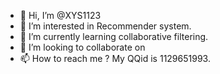 - 👋 Hi, I’m @XYS1123
- 👀 I’m interested in Recommender system.
- 🌱 I’m currently learning collaborative filtering.
- 💞️ I’m looking to collaborate on 
- 📫 How to reach me ?
    My QQid is 1129651993.

<!---
XYS1123/XYS1123 is a ✨ special ✨ repository because its `README.md` (this file) appears on your GitHub profile.
You can click the Preview link to take a look at your changes.
--->
